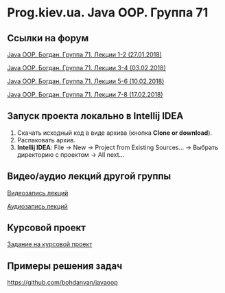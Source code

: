 Prog.kiev.ua. Java OOP. Группа 71
===

## Cсылки на форум

[Java OOP. Богдан. Группа 71. Лекции 1-2 (27.01.2018)](https://prog.kiev.ua/forum/index.php/topic,3417.0.html)

[Java OOP. Богдан. Группа 71. Лекции 3-4 (03.02.2018)](https://prog.kiev.ua/forum/index.php/topic,3437.0.html)

[Java OOP. Богдан. Группа 71. Лекции 5-6 (10.02.2018)](https://prog.kiev.ua/forum/index.php/topic,3454.0.html)

[Java OOP. Богдан. Группа 71. Лекции 7-8 (17.02.2018)](https://prog.kiev.ua/forum/index.php/topic,3471.0.html)

## Запуск проекта локально в Intellij IDEA

1. Скачать исходный код в виде архива (кнопка **Clone or download**).
2. Распаковать архив.
3. **Intellij IDEA**: File -> New -> Project from Existing Sources... -> Выбрать директорию с проектом -> All next...

## Видео/аудио лекций другой группы

[Видеозапись лекций](https://mega.nz/#F!fI9ACBqB)

[Аудиозапись лекций](https://mega.nz/#F!iIUhgL5T)

## Курсовой проект

[Задание на курсовой проект](https://docs.google.com/document/d/1BD_RtdtKI4MZylI_UGOGdE8_d2CZTZnfVCWwirvSVbU/edit)

## Примеры решения задач

https://github.com/bohdanvan/javaoop
